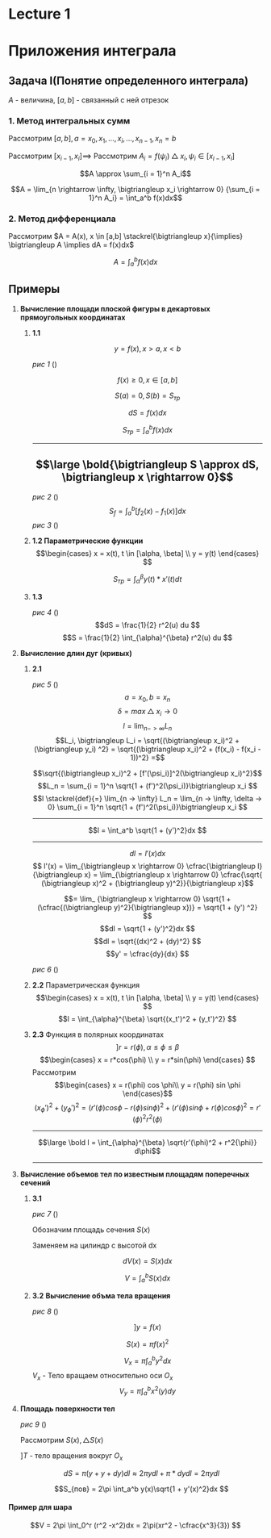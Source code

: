 # Lecture 1

# Приложения интеграла

## Задача I(Понятие определенного интеграла)

$A$ - величина, $[a, b]$ - связанный с ней отрезок

### 1. Метод интегральных сумм

Рассмотрим $[a,b], a= x_0, x_1, ..., x_i, ..., x_{n-1}, x_n = b$

Рассмотрим $[x_{i-1}, x_i] \implies$ Рассмотрим $A_i = f(\psi_i) \bigtriangleup x_i, \psi_i \in [x_{i-1}, x_i]$

$$A \approx \sum_{i = 1}^n A_i$$

$$A = \lim_{n \rightarrow \infty, \bigtriangleup x_i \rightarrow 0} {\sum_{i = 1}^n A_i} = \int_a^b f(x)dx$$

### 2. Метод дифференциала

Рассмотрим $A = A(x), x \in [a,b] \stackrel{\bigtriangleup x}{\implies} \bigtriangleup A \implies dA = f(x)dx$

$$A = \int_a^b f(x)dx $$

## Примеры 
1. __Вычисление площади плоской фигуры в декартовых прямоугольных координатах__
    1. __1.1__
    
        $$y = f(x), x > a, x < b$$

       _рис 1_ ()

        $$f(x) \geq 0, x \in [a, b] $$

        $$S(a) = 0, S(b) = S_{тр}$$

        $$dS = f(x)dx$$

        $$S_{тр} = \int_a^b f(x)dx $$

        ---
        $$\large \bold{\bigtriangleup S \approx dS, \bigtriangleup x \rightarrow 0}$$
        ---

        _рис 2_ ()
        $$S_f  = \int_a^b [f_2(x) - f_1(x)]dx$$
        _рис 3_ ()
    2. __1.2 Параметрические функции__
        $$\begin{cases}
            x = x(t), t \in [\alpha, \beta] \\
            y = y(t)
        \end{cases} $$

        $$S_{тр} = \int_{\alpha}^{\beta} y(t) * x'(t) dt$$
    3. __1.3__
   
        _рис 4_ ()
        $$dS = \frac{1}{2} r^2(u) du $$
        $$S = \frac{1}{2} \int_{\alpha}^{\beta} r^2(u) du $$
2. __Вычисление длин дуг (кривых)__
    1. __2.1__

        _рис 5_ ()
        $$a=x_0, b = x_n $$
        $$\delta = max \bigtriangleup x_i \rightarrow 0 $$
        $$l = \lim_{n -> \infty} L_n $$
        $$L_i, \bigtriangleup L_i = \sqrt{(\bigtriangleup x_i)^2 + (\bigtriangleup y_i) ^2} = \sqrt{(\bigtriangleup x_i)^2 + (f(x_i) - f(x_i - 1))^2} =$$

        $$\sqrt{(\bigtriangleup x_i)^2 + [f'(\psi_i)]^2(\bigtriangleup x_i)^2}$$
        $$L_n = \sum_{i = 1}^n \sqrt{1 + (f')^2(\psi_i)}\bigtriangleup x_i $$
        $$l \stackrel{def}{=} \lim_{n -> \infty} L_n = \lim_{n -> \infty, \delta -> 0}  \sum_{i = 1}^n \sqrt{1 + (f')^2(\psi_i)}\bigtriangleup x_i  $$

        ---

        $$l = \int_a^b \sqrt{1 + (y')^2}dx $$

        ---

        $$ dl = l'(x)dx$$
        $$ l'(x) = \lim_{\bigtriangleup x \rightarrow 0} \cfrac{\bigtriangleup l}   {\bigtriangleup x} = \lim_{\bigtriangleup x \rightarrow 0} \cfrac{\sqrt{   (\bigtriangleup x)^2 + (\bigtriangleup y)^2}}{\bigtriangleup x}$$

        $$= \lim_    {\bigtriangleup x \rightarrow 0}
        \sqrt{1 + (\cfrac{(\bigtriangleup y)^2}{\bigtriangleup x})} = \sqrt{1 + (y')    ^2} $$
        $$dl = \sqrt{1 + (y')^2}dx $$
        $$dl = \sqrt{(dx)^2 + (dy)^2} $$
        $$y' = \cfrac{dy}{dx} $$

        _рис 6_ ()

    2. __2.2__ Параметрическая функция
        $$\begin{cases}
            x = x(t), t \in [\alpha, \beta] \\
            y = y(t)
        \end{cases} $$
        $$l = \int_{\alpha}^{\beta} \sqrt{(x_t')^2 + (y_t')^2} $$
    3. __2.3__ Функция в полярных координатах
        $$] r = r(\phi), \alpha \leq \phi \leq \beta $$
        $$\begin{cases}
            x = r*cos(\phi) \\
            y = r*sin(\phi)
        \end{cases} $$
        Рассмотрим
        $$\begin{cases} 
            x = r(\phi) cos \phi\\ 
            y = r(\phi) sin \phi 
        \end{cases}$$
        $$(x_{\phi}')^2 + (y_{\phi}')^2 = (r'(\phi)cos \phi - r(\phi) sin \phi)^2 +
        (r'(\phi)sin \phi + r(\phi) cos \phi)^2 = r'(\phi)^2 r^2(\phi)  $$

        ---

         $$\large \bold l = \int_{\alpha}^{\beta} \sqrt{r'(\phi)^2 + r^2{\phi}} d\phi$$

        ---
3. __Вычисление объемов тел по  известным площадям поперечных сечений__
   1. __3.1__

        _рис 7_ ()

        Обозначим площадь сечения $S(x)$

        Заменяем на цилиндр с высотой dx

        $$dV(x) = S(x)dx$$

        $$V = \int_a^b S(x)dx $$
    1. __3.2__ __Вычисление объма тела вращения__

        _рис 8_ ()

        $$] y = f(x) $$
        
        $$S(x) = \pi f(x)^2 $$
        
        $$V_x = \pi \int_a^b y^2dx $$
        $V_x$ - Тело вращаем относительно оси $O_x$
        $$V_y = \pi \int_a^b x^2(y)dy $$
4. __Площадь поверхности тел__

    _рис 9_ ()

    Рассмотрим $S(x), \bigtriangleup S(x)$

    $] T$ - тело вращения вокруг $O_x$

    $$dS = \pi (y + y + dy)dl \approx 2 \pi y dl + \pi*dydl = 2\pi ydl$$

    $$S_{пов} = 2\pi \int_a^b y(x)\sqrt{1 + y'(x)^2}dx $$

#### Пример для шара

$$V = 2\pi \int_0^r (r^2 -x^2)dx = 2\pi(xr^2 - \cfrac{x^3}{3}) $$
    






